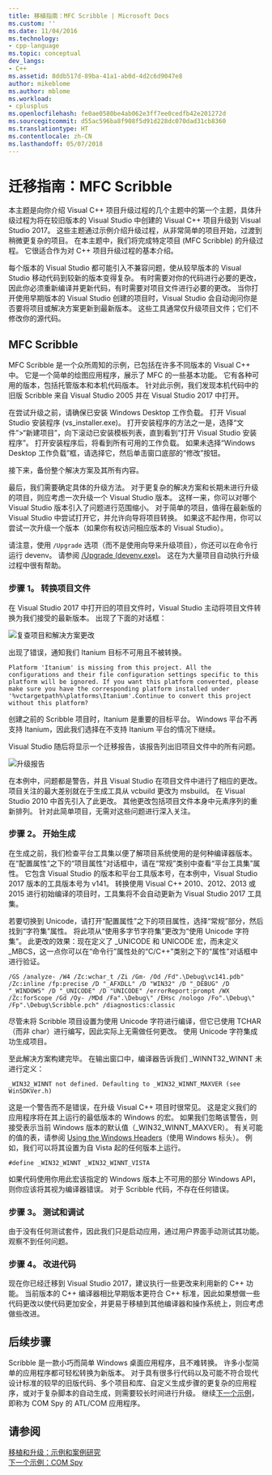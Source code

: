 ```yaml
---
title: 移植指南：MFC Scribble | Microsoft Docs
ms.custom: ''
ms.date: 11/04/2016
ms.technology:
- cpp-language
ms.topic: conceptual
dev_langs:
- C++
ms.assetid: 8ddb517d-89ba-41a1-ab0d-4d2c6d9047e8
author: mikeblome
ms.author: mblome
ms.workload:
- cplusplus
ms.openlocfilehash: fe0ae0580be4ab062e3ff7ee0cedfb42e201272d
ms.sourcegitcommit: d55ac596ba8f908f5d91d228dc070dad31cb8360
ms.translationtype: HT
ms.contentlocale: zh-CN
ms.lasthandoff: 05/07/2018
---
```

# <a name="porting-guide-mfc-scribble"></a>迁移指南：MFC Scribble
本主题是向你介绍 Visual C++ 项目升级过程的几个主题中的第一个主题，具体升级过程为将在较旧版本的 Visual Studio 中创建的 Visual C++ 项目升级到 Visual Studio 2017。 这些主题通过示例介绍升级过程，从非常简单的项目开始，过渡到稍微更复杂的项目。 在本主题中，我们将完成特定项目 (MFC Scribble) 的升级过程。 它很适合作为对 C++ 项目升级过程的基本介绍。  
  
 每个版本的 Visual Studio 都可能引入不兼容问题，使从较早版本的 Visual Studio 移动代码到较新的版本变得复杂。 有时需要对你的代码进行必要的更改，因此你必须重新编译并更新代码，有时需要对项目文件进行必要的更改。 当你打开使用早期版本的 Visual Studio 创建的项目时，Visual Studio 会自动询问你是否要将项目或解决方案更新到最新版本。 这些工具通常仅升级项目文件；它们不修改你的源代码。  
  
## <a name="mfc-scribble"></a>MFC Scribble  
 MFC Scribble 是一个众所周知的示例，已包括在许多不同版本的 Visual C++ 中。 它是一个简单的绘图应用程序，展示了 MFC 的一些基本功能。 它有各种可用的版本，包括托管版本和本机代码版本。 针对此示例，我们发现本机代码中的旧版 Scribble 来自 Visual Studio 2005 并在 Visual Studio 2017 中打开。  
  
 在尝试升级之前，请确保已安装 Windows Desktop 工作负载。 打开 Visual Studio 安装程序 (vs_installer.exe)。 打开安装程序的方法之一是，选择“文件”>“新建项目”，向下滚动已安装模板列表，直到看到“打开 Visual Studio 安装程序”。 打开安装程序后，将看到所有可用的工作负载。 如果未选择“Windows Desktop 工作负载”框，请选择它，然后单击窗口底部的“修改”按钮。 


 接下来，备份整个解决方案及其所有内容。 
 
 最后，我们需要确定具体的升级方法。 对于更复杂的解决方案和长期未进行升级的项目，则应考虑一次升级一个 Visual Studio 版本。 这样一来，你可以对哪个 Visual Studio 版本引入了问题进行范围缩小。 对于简单的项目，值得在最新版的 Visual Studio 中尝试打开它，并允许向导将项目转换。 如果这不起作用，你可以尝试一次升级一个版本（如果你有权访问相应版本的 Visual Studio）。  
  
 请注意，使用 `/Upgrade` 选项（而不是使用向导来升级项目），你还可以在命令行运行 devenv。 请参阅 [/Upgrade (devenv.exe)](/visualstudio/ide/reference/upgrade-devenv-exe)。 这在为大量项目自动执行升级过程中很有帮助。  
  
### <a name="step-1-converting-the-project-file"></a>步骤 1。 转换项目文件  
 在 Visual Studio 2017 中打开旧的项目文件时，Visual Studio 主动将项目文件转换为我们接受的最新版本。 出现了下面的对话框：  
  
 ![复查项目和解决方案更改](../porting/media/scribbleprojectupgrade.PNG "ScribbleProjectUpgrade")  
  
 出现了错误，通知我们 Itanium 目标不可用且不被转换。  
  
```Output  
Platform 'Itanium' is missing from this project. All the configurations and their file configuration settings specific to this platform will be ignored. If you want this platform converted, please make sure you have the corresponding platform installed under '%vctargetpath%\platforms\Itanium'.Continue to convert this project without this platform?  
```  
  
 创建之前的 Scribble 项目时，Itanium 是重要的目标平台。 Windows 平台不再支持 Itanium，因此我们选择在不支持 Itanium 平台的情况下继续。  
  
 Visual Studio 随后将显示一个迁移报告，该报告列出旧项目文件中的所有问题。  
  
 ![升级报告](../porting/media/scribblemigrationreport.PNG "ScribbleMigrationReport")  
  
 在本例中，问题都是警告，并且 Visual Studio 在项目文件中进行了相应的更改。 项目关注的最大差别就在于生成工具从 vcbuild 更改为 msbuild。 在 Visual Studio 2010 中首先引入了此更改。 其他更改包括项目文件本身中元素序列的重新排列。 针对此简单项目，无需对这些问题进行深入关注。  
  
### <a name="step-2-getting-it-to-build"></a>步骤 2。 开始生成  
 在生成之前，我们检查平台工具集以便了解项目系统使用的是何种编译器版本。 在“配置属性”之下的“项目属性”对话框中，请在“常规”类别中查看“平台工具集”属性。 它包含 Visual Studio 的版本和平台工具版本号，在本例中，Visual Studio 2017 版本的工具版本号为 v141。 转换使用 Visual C++ 2010、2012、2013 或 2015 进行初始编译的项目时，工具集将不会自动更新为 Visual Studio 2017 工具集。   
  
  若要切换到 Unicode，请打开“配置属性”之下的项目属性，选择“常规”部分，然后找到“字符集”属性。 将此项从“使用多字节字符集”更改为“使用 Unicode 字符集”。 此更改的效果：现在定义了 _UNICODE 和 UNICODE 宏，而未定义 _MBCS，这一点你可以在“命令行”属性处的“C/C++”类别之下的“属性”对话框中进行验证。  
  
```Output  
/GS /analyze- /W4 /Zc:wchar_t /Zi /Gm- /Od /Fd".\Debug\vc141.pdb" /Zc:inline /fp:precise /D "_AFXDLL" /D "WIN32" /D "_DEBUG" /D "_WINDOWS" /D "_UNICODE" /D "UNICODE" /errorReport:prompt /WX /Zc:forScope /Gd /Oy- /MDd /Fa".\Debug\" /EHsc /nologo /Fo".\Debug\" /Fp".\Debug\Scribble.pch" /diagnostics:classic 
```  
  
 尽管未将 Scribble 项目设置为使用 Unicode 字符进行编译，但它已使用 TCHAR（而非 char）进行编写，因此实际上无需做任何更改。 使用 Unicode 字符集成功生成项目。  
  
 至此解决方案构建完毕。 在输出窗口中，编译器告诉我们 _WINNT32_WINNT 未进行定义：  
  
```Output  
_WIN32_WINNT not defined. Defaulting to _WIN32_WINNT_MAXVER (see WinSDKVer.h)  
```  
  
 这是一个警告而不是错误，在升级 Visual C++ 项目时很常见。 这是定义我们的应用程序将在其上运行的最低版本的 Windows 的宏。 如果我们忽略该警告，则接受表示当前 Windows 版本的默认值（_WIN32_WINNT_MAXVER）。 有关可能的值的表，请参阅 [Using the Windows Headers](https://msdn.microsoft.com/en-us/library/aa383745.aspx)（使用 Windows 标头）。 例如，我们可以将其设置为自 Vista 起的任何版本上运行。  
  
```  
#define _WIN32_WINNT _WIN32_WINNT_VISTA  
```  
  
 如果代码使用你用此宏该指定的 Windows 版本上不可用的部分 Windows API，则你应该将其视为编译器错误。 对于 Scribble 代码，不存在任何错误。  
  
### <a name="step-3-testing-and-debugging"></a>步骤 3。 测试和调试  
 由于没有任何测试套件，因此我们只是启动应用，通过用户界面手动测试其功能。 观察不到任何问题。  
  
### <a name="step-4-improve-the-code"></a>步骤 4。 改进代码  
 现在你已经迁移到 Visual Studio 2017，建议执行一些更改来利用新的 C++ 功能。 当前版本的 C++ 编译器相比早期版本更符合 C++ 标准，因此如果想做一些代码更改以使代码更加安全，并更易于移植到其他编译器和操作系统上，则应考虑做些改进。  
  
## <a name="next-steps"></a>后续步骤  
 Scribble 是一款小巧而简单 Windows 桌面应用程序，且不难转换。 许多小型简单的应用程序都可轻松转换为新版本。  对于具有很多行代码以及可能不符合现代设计标准的较早的旧版代码、多个项目和库、自定义生成步骤的更复杂的应用程序，或对于复杂脚本的自动生成，则需要较长时间进行升级。 继续[下一个示例](../porting/porting-guide-com-spy.md)，即称为 COM Spy 的 ATL/COM 应用程序。  
  
## <a name="see-also"></a>请参阅  
 [移植和升级：示例和案例研究](../porting/porting-and-upgrading-examples-and-case-studies.md)   
 [下一个示例：COM Spy](../porting/porting-guide-com-spy.md)
